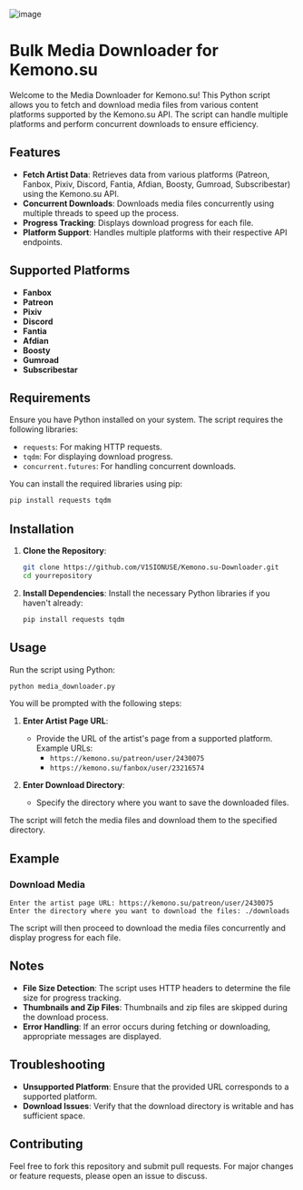 ![image](https://kemono.su/static/kemono-logo.svg)


# Bulk Media Downloader for Kemono.su

Welcome to the Media Downloader for Kemono.su! This Python script allows you to fetch and download media files from various content platforms supported by the Kemono.su API. The script can handle multiple platforms and perform concurrent downloads to ensure efficiency.

## Features

- **Fetch Artist Data**: Retrieves data from various platforms (Patreon, Fanbox, Pixiv, Discord, Fantia, Afdian, Boosty, Gumroad, Subscribestar) using the Kemono.su API.
- **Concurrent Downloads**: Downloads media files concurrently using multiple threads to speed up the process.
- **Progress Tracking**: Displays download progress for each file.
- **Platform Support**: Handles multiple platforms with their respective API endpoints.

## Supported Platforms

- **Fanbox**
- **Patreon**
- **Pixiv**
- **Discord**
- **Fantia**
- **Afdian**
- **Boosty**
- **Gumroad**
- **Subscribestar**

## Requirements

Ensure you have Python installed on your system. The script requires the following libraries:

- `requests`: For making HTTP requests.
- `tqdm`: For displaying download progress.
- `concurrent.futures`: For handling concurrent downloads.

You can install the required libraries using pip:

```bash
pip install requests tqdm
```

## Installation

1. **Clone the Repository**:
    ```bash
    git clone https://github.com/V1SIONUSE/Kemono.su-Downloader.git
    cd yourrepository
    ```

2. **Install Dependencies**:
    Install the necessary Python libraries if you haven't already:
    ```bash
    pip install requests tqdm
    ```

## Usage

Run the script using Python:

```bash
python media_downloader.py
```

You will be prompted with the following steps:

1. **Enter Artist Page URL**:
   - Provide the URL of the artist's page from a supported platform. Example URLs:
     - `https://kemono.su/patreon/user/2430075`
     - `https://kemono.su/fanbox/user/23216574`

2. **Enter Download Directory**:
   - Specify the directory where you want to save the downloaded files.

The script will fetch the media files and download them to the specified directory.

## Example

### Download Media

```plaintext
Enter the artist page URL: https://kemono.su/patreon/user/2430075
Enter the directory where you want to download the files: ./downloads
```

The script will then proceed to download the media files concurrently and display progress for each file.

## Notes

- **File Size Detection**: The script uses HTTP headers to determine the file size for progress tracking.
- **Thumbnails and Zip Files**: Thumbnails and zip files are skipped during the download process.
- **Error Handling**: If an error occurs during fetching or downloading, appropriate messages are displayed.

## Troubleshooting

- **Unsupported Platform**: Ensure that the provided URL corresponds to a supported platform.
- **Download Issues**: Verify that the download directory is writable and has sufficient space.

## Contributing

Feel free to fork this repository and submit pull requests. For major changes or feature requests, please open an issue to discuss.
